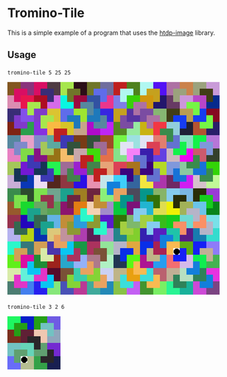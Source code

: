 # Tromino-Tile

This is a simple example of a program that uses the [htdp-image](http://hackage.haskell.org/package/htdp-image) library.


## Usage

``tromino-tile 5 25 25``

![alt text](https://raw.githubusercontent.com/trajafri/tromino-tile/master/examples/five-example.png "twoToFiveExample")


``tromino-tile 3 2 6``

![alt text](https://raw.githubusercontent.com/trajafri/tromino-tile/master/examples/three-example.png "twoToThreeExample")
